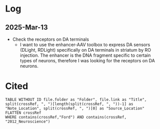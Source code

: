 # Log
## 2025-Mar-13
- Check the receptors on DA terminals
	- I want to use the enhancer-AAV toolbox to express DA sensors (DLight, RDLight) specifically on DA terminals in striatum by RO injection. The enhancer is the DNA fragment specific to certain types of neurons, therefore I was looking for the receptors on DA neurons.


# Cited
```dataview
TABLE WITHOUT ID file.folder as "Folder", file.link as "Title", split(crossRef, ", ")[length(split(crossRef, ", "))-1] as "Note_Location", split(crossRef, ", ")[0] as "Source_Location"
FLATTEN crossRef
WHERE contains(crossRef,"Ford") AND contains(crossRef, "2012_Neuroscience")
```
